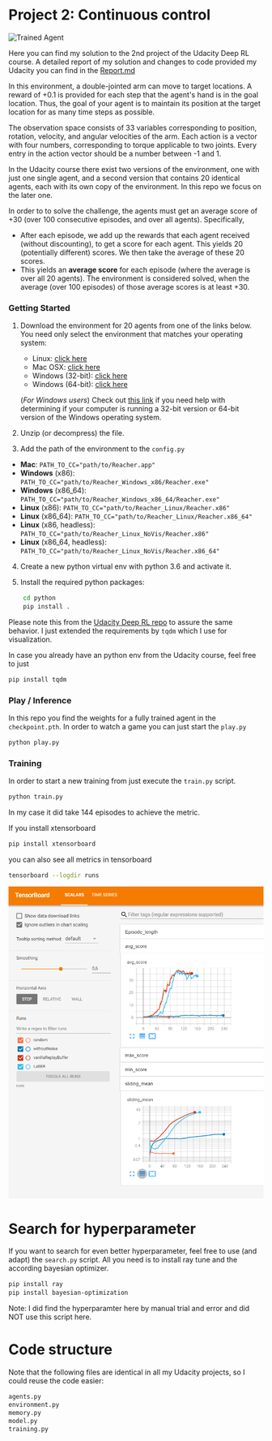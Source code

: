 [//]: # (Image References)

[image1]: https://user-images.githubusercontent.com/10624937/43851024-320ba930-9aff-11e8-8493-ee547c6af349.gif "Trained Agent"


# Project 2: Continuous control

![Trained Agent][image1]

Here you can find my solution to the 2nd project of the Udacity Deep RL course.
A detailed report of my solution and changes to code provided my Udacity you can find in the [Report.md](Report.md)

In this environment, a double-jointed arm can move to target locations. A reward of +0.1 is provided for each step that the agent's hand is in the goal location. Thus, the goal of your agent is to maintain its position at the target location for as many time steps as possible.

The observation space consists of 33 variables corresponding to position, rotation, velocity, and angular velocities of the arm. Each action is a vector with four numbers, corresponding to torque applicable to two joints. Every entry in the action vector should be a number between -1 and 1.

In the Udacity course there exist two versions of the environment, one with just one single agent, and a second version that contains 20 identical agents, each with its own copy of the environment. In this repo we focus on the later one.

In order to to solve the challenge, the agents must get an average score of +30 (over 100 consecutive episodes, and over all agents). Specifically,
- After each episode, we add up the rewards that each agent received (without discounting), to get a score for each agent. This yields 20 (potentially different) scores.  We then take the average of these 20 scores. 
- This yields an **average score** for each episode (where the average is over all 20 agents).
The environment is considered solved, when the average (over 100 episodes) of those average scores is at least +30. 


### Getting Started

1. Download the environment for 20 agents from one of the links below.  You need only select the environment that matches your operating system:
    - Linux: [click here](https://s3-us-west-1.amazonaws.com/udacity-drlnd/P2/Reacher/Reacher_Linux.zip)
    - Mac OSX: [click here](https://s3-us-west-1.amazonaws.com/udacity-drlnd/P2/Reacher/Reacher.app.zip)
    - Windows (32-bit): [click here](https://s3-us-west-1.amazonaws.com/udacity-drlnd/P2/Reacher/Reacher_Windows_x86.zip)
    - Windows (64-bit): [click here](https://s3-us-west-1.amazonaws.com/udacity-drlnd/P2/Reacher/Reacher_Windows_x86_64.zip)
    
    (_For Windows users_) Check out [this link](https://support.microsoft.com/en-us/help/827218/how-to-determine-whether-a-computer-is-running-a-32-bit-version-or-64) if you need help with determining if your computer is running a 32-bit version or 64-bit version of the Windows operating system.


2. Unzip (or decompress) the file.

3. Add the path of the environment to the `config.py`
- **Mac**: `PATH_TO_CC="path/to/Reacher.app"`
- **Windows** (x86): `PATH_TO_CC="path/to/Reacher_Windows_x86/Reacher.exe"`
- **Windows** (x86_64): `PATH_TO_CC="path/to/Reacher_Windows_x86_64/Reacher.exe"`
- **Linux** (x86): `PATH_TO_CC="path/to/Reacher_Linux/Reacher.x86"`
- **Linux** (x86_64): `PATH_TO_CC="path/to/Reacher_Linux/Reacher.x86_64"`
- **Linux** (x86, headless): `PATH_TO_CC="path/to/Reacher_Linux_NoVis/Reacher.x86"`
- **Linux** (x86_64, headless): `PATH_TO_CC="path/to/Reacher_Linux_NoVis/Reacher.x86_64"`

4. Create a new python virtual env with python 3.6 and activate it.

5. Install the required python packages:
```bash
    cd python
    pip install .
```

Please note this from the [Udacity Deep RL repo](https://github.com/udacity/deep-reinforcement-learning) to assure the same behavior. I just extended the requirements by `tqdm` which I use for visualization.

In case you already have an python env from the Udacity course, feel free to just
```bash
pip install tqdm
```

### Play / Inference

In this repo you find the weights for a fully trained agent in the `checkpoint.pth`.
In order to watch a game you can just start the `play.py`
```bash
python play.py
```

### Training

In order to start a new training from just execute the `train.py` script.
```bash
python train.py
```

In my case it did take 144 episodes to achieve the metric.


If you install xtensorboard
```bash
pip install xtensorboard
```

you can also see all metrics in tensorboard

```bash
tensorboard --logdir runs
```


![console output](img/tb_p2.PNG)

# Search for hyperparameter

If you want to search for even better hyperparameter, feel free to use (and adapt) the `search.py` script.
All you need is to install ray tune and the according bayesian optimizer.

```bash
pip install ray
pip install bayesian-optimization
```

Note: I did find the hyperparamter here by manual trial and error and did NOT use this script here.

# Code structure

Note that the following files are identical in all my Udacity projects, so I could reuse the code easier:

```
agents.py
environment.py
memory.py
model.py
training.py
```
